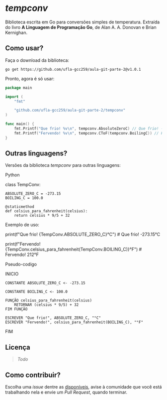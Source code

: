 *tempconv*
=====
Biblioteca escrita em Go para conversões simples de temperatura. Extraída do livro **A Linguagem de Programação Go**, de Alan A. A. Donovan e Brian Kernighan. 

Como usar?
----
Faça o download da biblioteca:

`go get https://github.com/ufla-gcc259/aula-git-parte-2@v1.0.1`

Pronto, agora é só usar:
```go
package main

import (
	"fmt"

	"github.com/ufla-gcc259/aula-git-parte-2/tempconv"
)

func main() {
	fmt.Printf("Que frio! %v\n", tempconv.AbsoluteZeroC) // Que frio! -273.15°C
	fmt.Printf("Fervendo! %v\n", tempconv.CToF(tempconv.BoilingC)) // Fervendo! 212°F
}
```

Outras linguagens?
----
Versões da biblioteca *tempconv* para outras linguagens:

Python

 class TempConv:
 
    ABSOLUTE_ZERO_C = -273.15
    BOILING_C = 100.0
    
    @staticmethod
    def celsius_para_fahrenheit(celsius):
        return celsius * 9/5 + 32

Exemplo de uso:

print(f"Que frio! {TempConv.ABSOLUTE_ZERO_C}°C")  # Que frio! -273.15°C

print(f"Fervendo! {TempConv.celsius_para_fahrenheit(TempConv.BOILING_C)}°F")  # Fervendo! 212°F

Pseudo-codigo

INICIO

    CONSTANTE ABSOLUTE_ZERO_C <- -273.15
    
    CONSTANTE BOILING_C <- 100.0

    FUNÇÃO celsius_para_fahrenheit(celsius)
        RETORNAR (celsius * 9/5) + 32
    FIM FUNÇÃO

    ESCREVER "Que frio!", ABSOLUTE_ZERO_C, "°C"
    ESCREVER "Fervendo!", celsius_para_fahrenheit(BOILING_C), "°F"
FIM



Licença
-----

> *Todo*


Como contribuir?
----
Escolha uma *issue* dentre as [disponíveis](https://github.com/ufla-gcc259/aula-git-parte-2/issues), avise à comunidade que você está trabalhando nela e envie um *Pull Request*, quando terminar.
